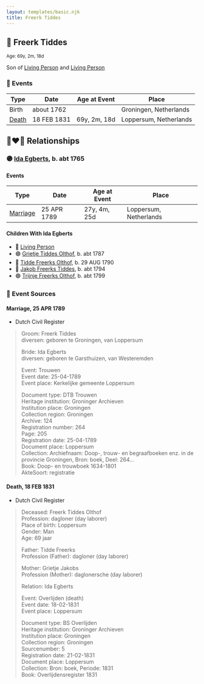 ```yaml
---
layout: templates/basic.njk
title: Freerk Tiddes
---
```

## 🔵 Freerk Tiddes
<small>Age: 69y, 2m, 18d</small>

Son of [Living Person](/people/3/35267914) and [Living Person](/people/4/42339241)

### 📆 Events

Type | Date | Age at Event | Place
------ | ------ | ------ | ------
Birth | about 1762 |  | Groningen, Netherlands
[Death](#event-event-3) | 18 FEB 1831 | 69y, 2m, 18d | Loppersum, Netherlands

## 👩‍❤️‍👨 Relationships

### 🟣 [Ida Egberts](/people/6/68075578), b. abt 1765

#### Events

Type | Date | Age at Event | Place
------ | ------ | ------ | ------
[Marriage](#event-family-0-event-0) | 25 APR 1789 | 27y, 4m, 25d | Loppersum, Netherlands
#### Children With Ida Egberts
* 🔵 [Living Person](/people/5/57899032)
* 🟣 [Grietje Tiddes Olthof](/people/5/57641632), b. abt 1787
* 🔵 [Tidde Freerks Olthof](/people/7/7481187), b. 29 AUG 1790
* 🔵 [Jakob Freerks Tiddes](/people/1/17712576), b. abt 1794
* 🟣 [Trijnje Freerks Olthof](/people/5/5004158), b. abt 1799
### 📰 Event Sources

#### <a id="event-family-0-event-0"></a> Marriage, 25 APR 1789
* Dutch Civil Register
>   
  > Groom: Freerk Tiddes  
  > diversen: geboren te Groningen, van Loppersum  
  >   
  > Bride: Ida Egberts  
  > diversen: geboren te Garsthuizen, van Westeremden  
  >   
  > Event: Trouwen  
  > Event date: 25-04-1789  
  > Event place: Kerkelijke gemeente Loppersum  
  >   
  > Document type: DTB Trouwen  
  > Heritage institution: Groninger Archieven  
  > Institution place: Groningen  
  > Collection region: Groningen  
  > Archive: 124  
  > Registration number: 264  
  > Page: 205  
  > Registration date: 25-04-1789  
  > Document place: Loppersum  
  > Collection: Archiefnaam: Doop-, trouw- en begraafboeken enz. in de provincie Groningen, Bron: boek, Deel: 264...  
  > Book: Doop- en trouwboek 1634-1801  
  > AkteSoort: registratie  
  >

#### <a id="event-event-3"></a> Death, 18 FEB 1831
* Dutch Civil Register
>   
  > Deceased: Freerk Tiddes Olthof  
  > Profession: dagloner (day laborer)  
  > Place of birth: Loppersum  
  > Gender: Man  
  > Age: 69 jaar  
  >   
  > Father: Tidde Freerks  
  > Profession (Father): dagloner (day laborer)  
  >   
  > Mother: Grietje Jakobs  
  > Profession (Mother): daglonersche (day laborer)  
  >   
  > Relation: Ida Egberts  
  >   
  > Event: Overlijden (death)  
  > Event date: 18-02-1831  
  > Event place: Loppersum  
  >   
  > Document type: BS Overlijden  
  > Heritage institution: Groninger Archieven  
  > Institution place: Groningen  
  > Collection region: Groningen  
  > Sourcenumber: 5  
  > Registration date: 21-02-1831  
  > Document place: Loppersum  
  > Collection: Bron: boek, Periode: 1831  
  > Book: Overlijdensregister 1831  
  >